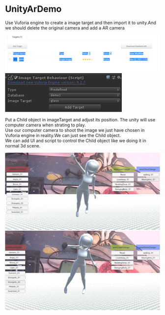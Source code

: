 # UnityArDemo

Use Vuforia engine to create a image target and then import it to unity.And we should delete the original camera and add a AR camera<br>

![github](https://github.com/ChoconaKuraris/UnityArDemo/blob/master/2021-04-14_151222.png)
![github](https://github.com/ChoconaKuraris/UnityArDemo/blob/master/2021-04-14_150810.png)

Put a Child object in imageTarget and adjust its position. The unity will use computer camera when strating to play.<br>
Use our computer camera to shoot the image we just have chosen in Vuforia engine in reality.We can just see the Child object.<br>
We can add UI and script to control the Child object like we doing it in normal 3d scene.

![github](https://github.com/ChoconaKuraris/UnityArDemo/blob/master/2021-04-14_150717.png)
![github](https://github.com/ChoconaKuraris/UnityArDemo/blob/master/2021-04-14_150730.png)
